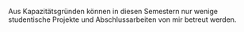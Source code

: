 Aus Kapazitätsgründen können in diesen Semestern nur wenige studentische Projekte und Abschlussarbeiten von mir betreut werden.


